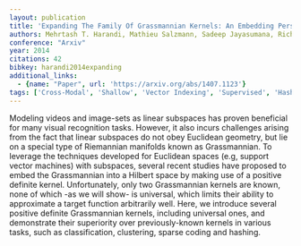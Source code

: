 ```yaml
---
layout: publication
title: 'Expanding The Family Of Grassmannian Kernels: An Embedding Perspective'
authors: Mehrtash T. Harandi, Mathieu Salzmann, Sadeep Jayasumana, Richard Hartley, Hongdong Li
conference: "Arxiv"
year: 2014
citations: 42
bibkey: harandi2014expanding
additional_links:
  - {name: "Paper", url: 'https://arxiv.org/abs/1407.1123'}
tags: ['Cross-Modal', 'Shallow', 'Vector Indexing', 'Supervised', 'Hashing']
---
```

Modeling videos and image-sets as linear subspaces has proven beneficial for
many visual recognition tasks. However, it also incurs challenges arising from
the fact that linear subspaces do not obey Euclidean geometry, but lie on a
special type of Riemannian manifolds known as Grassmannian. To leverage the
techniques developed for Euclidean spaces (e.g, support vector machines) with
subspaces, several recent studies have proposed to embed the Grassmannian into
a Hilbert space by making use of a positive definite kernel. Unfortunately,
only two Grassmannian kernels are known, none of which -as we will show- is
universal, which limits their ability to approximate a target function
arbitrarily well. Here, we introduce several positive definite Grassmannian
kernels, including universal ones, and demonstrate their superiority over
previously-known kernels in various tasks, such as classification, clustering,
sparse coding and hashing.
